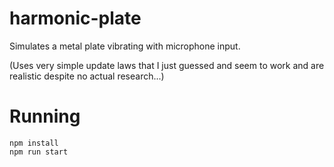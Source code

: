 # harmonic-plate
Simulates a metal plate vibrating with microphone input.

(Uses very simple update laws that I just guessed and seem to work and are realistic despite no actual research...)

Running
==

```
npm install
npm run start
```